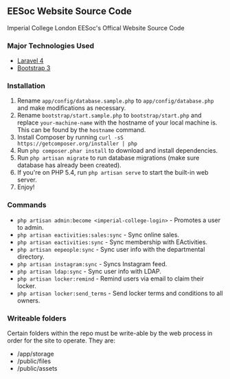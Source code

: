 ## EESoc Website Source Code

Imperial College London EESoc's Offical Website Source Code

### Major Technologies Used
* [Laravel 4](http://laravel.com/)
* [Bootstrap 3](http://getbootstrap.com/)

### Installation
1. Rename `app/config/database.sample.php` to `app/config/database.php` and make modifications as necessary.
2. Rename `bootstrap/start.sample.php` to `bootstrap/start.php` and replace `your-machine-name` with the hostname of your local machine is. This can be found by the `hostname` command.
3. Install Composer by running `curl -sS https://getcomposer.org/installer | php`
4. Run `php composer.phar install` to download and install dependencies.
5. Run `php artisan migrate` to run database migrations (make sure database has already been created).
6. If you're on PHP 5.4, run `php artisan serve` to start the built-in web server.
7. Enjoy!

### Commands

- `php artisan admin:become <imperial-college-login>` - Promotes a user to admin.
- `php artisan eactivities:sales:sync` - Sync online sales.
- `php artisan eactivities:sync` - Sync membership with EActivities.
- `php artisan eepeople:sync` - Sync user info with the departmental directory.
- `php artisan instagram:sync` - Syncs Instagram feed.
- `php artisan ldap:sync` - Sync user info with LDAP.
- `php artisan locker:remind` - Remind users via email to claim their locker.
- `php artisan locker:send_terms` - Send locker terms and conditions to all owners.

### Writeable folders

Certain folders within the repo must be write-able by the web process in order for the site to operate. They are:
- /app/storage
- /public/files
- /public/assets 